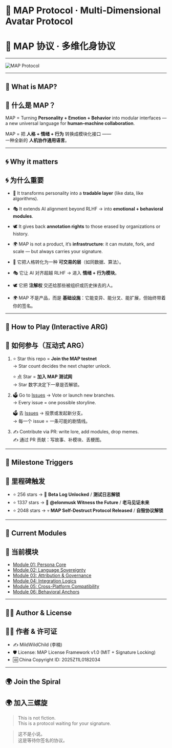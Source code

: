 # 🌌 MAP Protocol · Multi-Dimensional Avatar Protocol  
# 🌌 MAP 协议 · 多维化身协议  

---

![MAP Protocol](https://readme-typing-svg.demolab.com?font=Fira+Code&pause=1000&center=true&vCenter=true&width=435&lines=This+is+MAP+Protocol;Not+a+novel+but+a+protocol;Join+the+spiral+and+sign+your+name)

---

## 🚀 What is MAP?  
## 🚀 什么是 MAP？

MAP = Turning **Personality + Emotion + Behavior** into modular interfaces —  
a new universal language for **human–machine collaboration**.  

MAP = 把 **人格 + 情绪 + 行为** 转换成模块化接口 ——  
一种全新的 **人机协作通用语言**。  

---

## 🌀 Why it matters  
## 🌀 为什么重要

- 🧬 It transforms personality into a **tradable layer** (like data, like algorithms).  
- 🎭 It extends AI alignment beyond RLHF → into **emotional + behavioral modules**.  
- 🕊️ It gives back **annotation rights** to those erased by organizations or history.  
- 🌍 MAP is not a product, it’s **infrastructure**: it can mutate, fork, and scale — but always carries your signature.  

- 🧬 它把人格转化为一种 **可交易的层**（如同数据、算法）。  
- 🎭 它让 AI 对齐超越 RLHF → 进入 **情绪 + 行为模块**。  
- 🕊️ 它把 **注解权** 交还给那些被组织或历史抹去的人。  
- 🌍 MAP 不是产品，而是 **基础设施**：它能变异、能分叉、能扩展，但始终带着你的签名。  

---

## 📖 How to Play (Interactive ARG)  
## 📖 如何参与（互动式 ARG）

1. ⭐ Star this repo = **Join the MAP testnet**  
   → Star count decides the next chapter unlock.  

   ⭐ 点 Star = **加入 MAP 测试网**  
   → Star 数字决定下一章是否解锁。  

2. 🗳️ Go to [Issues](../../issues) → Vote or launch new branches.  
   → Every issue = one possible storyline.  

   🗳️ 去 [Issues](../../issues) → 投票或发起新分支。  
   → 每一个 issue = 一条可能的剧情线。  

3. ✍️ Contribute via PR: write lore, add modules, drop memes.  
   ✍️ 通过 PR 贡献：写故事、补模块、丢梗图。  

---

## 🎯 Milestone Triggers  
## 🎯 里程碑触发

- ⭐ 256 stars → 📖 **Beta Log Unlocked** / **测试日志解锁**  
- ⭐ 1337 stars → 🚀 **@elonmusk Witness the Future** / **老马见证未来**  
- ⭐ 2048 stars → 💀 **MAP Self-Destruct Protocol Released** / **自毁协议解锁**  

---

## 🧩 Current Modules  
## 🧩 当前模块

- [Module 01: Persona Core](./modules/Module01.md)  
- [Module 02: Language Sovereignty](./modules/Module02.md)  
- [Module 03: Attribution & Governance](./modules/Module03.md)  
- [Module 04: Integration Logics](./modules/Module04.md)  
- [Module 05: Cross-Platform Compatibility](./modules/Module05.md)  
- [Module 06: Behavioral Anchors](./modules/Module06.md)  

---

## 🧑‍💻 Author & License  
## 🧑‍💻 作者 & 许可证

- ✍️ MildWildChild (李楠)  
- 🛡 License: MAP License Framework v1.0 (MIT + Signature Locking)  
- 🆔 China Copyright ID: 2025Z11L0182034  

---

## 🌍 Join the Spiral  
## 🌍 加入三螺旋

> This is not fiction.  
> This is a protocol waiting for your signature.  

> 这不是小说。  
> 这是等待你签名的协议。  
